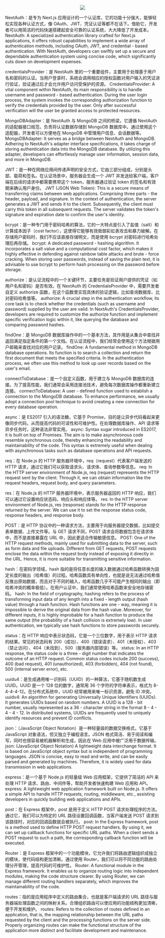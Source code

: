 <div align="center">
<img src="https://readme-typing-svg.herokuapp.com?color=FFB13C&size=50&width=1000&height=80&lines=Welcome-to-Hospital-Management-App"/>
</div>

NextAuth：是专为 Next.js 应用设计的一个认证库，它的功能十分强大，能够轻松实现各种认证方式，像 OAuth、JWT、凭证认证等都不在话下。借助它，开发者可以用简洁的代码快速搭建起安全可靠的认证系统，大大降低了开发成本。
NextAuth: A specialized authentication library crafted for Next.js applications, it offers robust capabilities to implement a wide array of authentication methods, including OAuth, JWT, and credential - based authentication. With NextAuth, developers can swiftly set up a secure and dependable authentication system using concise code, which significantly cuts down on development expenses.

credentialsProvider：是 NextAuth 里的一个重要组件，主要用于处理基于用户名和密码的认证。当用户登录时，系统会调用相应的授权函数对用户输入的凭证进行验证，验证通过后才会允许用户访问受保护的资源。
CredentialsProvider: A vital component within NextAuth, its main responsibility is to handle username and password - based authentication. During the user login process, the system invokes the corresponding authorization function to verify the credentials provided by the user. Only after successful verification will the user be granted access to protected resources.

MongoDBAdapter：是 NextAuth 与 MongoDB 之间的桥梁，它遵循 NextAuth 的适配器接口规范，负责将认证数据存储到 MongoDB 数据库中。通过使用这个适配器，开发者可以方便地在 MongoDB 中管理用户信息、会话数据等。
MongoDBAdapter: It serves as a bridge between NextAuth and MongoDB. Adhering to NextAuth's adapter interface specifications, it takes charge of storing authentication data into the MongoDB database. By utilizing this adapter, developers can effortlessly manage user information, session data, and more in MongoDB.

JWT：是一种在网络应用间传递声明的安全方式，它由三部分组成，分别是头部、载荷和签名。在认证场景中，服务器会生成一个 JWT 并发送给客户端，客户端在后续的请求中都需要携带这个 token，服务器通过验证 token 的签名和有效期来确认用户身份。
JWT (JSON Web Token): This is a secure means of transferring claims between web applications. Comprising three parts - the header, payload, and signature. In the context of authentication, the server generates a JWT and sends it to the client. Subsequently, the client must carry this token in all subsequent requests. The server validates the token's signature and expiration date to confirm the user's identity.

bcrypt：是一种专门用于密码哈希的算法，它的一大特点是引入了盐值（salt）和计算成本因子（cost factor），这使得它能够有效抵御彩虹表攻击和暴力破解。在存储用户密码时，我们不应该直接存储明文，而是使用 bcrypt 对密码进行哈希处理后再存储。
bcrypt: A dedicated password - hashing algorithm. It incorporates a salt value and a computational cost factor, which makes it highly effective in defending against rainbow table attacks and brute - force cracking. When storing user passwords, instead of saving the plain text, it is advisable to use bcrypt to perform hash processing on the password before storage.

authorize：是认证流程中的一个关键环节，主要任务是验证用户提供的凭证（如用户名和密码）是否有效。在 NextAuth 的 CredentialsProvider 中，需要开发者自定义 authorize 函数，在这个函数里实现具体的验证逻辑，比如查询数据库、比对密码哈希值等。
authorize: A crucial step in the authentication workflow, its core task is to check whether the credentials (such as username and password) supplied by the user are valid. In NextAuth's CredentialsProvider, developers are required to customize the authorize function and implement specific verification logic within it, like querying the database and comparing password hashes.

findOne：是 MongoDB 数据库操作中的一个基本方法，其作用是从集合中查找并返回满足指定条件的第一个文档。在认证流程中，我们经常会使用这个方法根据用户邮箱来查找对应的用户记录。
findOne: A fundamental method in MongoDB database operations. Its function is to search a collection and return the first document that meets the specified criteria. In the authentication process, we often use this method to look up user records based on the user's email.

connectToDatabase：是一个自定义函数，用于建立与 MongoDB 数据库的连接。为了提高性能，我们通常会采用连接池技术，避免每次数据库操作都重新建立连接。
connectToDatabase: A user - defined function used to establish a connection to the MongoDB database. To enhance performance, we usually adopt a connection pool technique to avoid creating a new connection for every database operation.

async：是 ES2017 引入的语法糖，它基于 Promise，目的是让异步代码看起来更像同步代码，从而提高代码的可读性和可维护性。在处理数据库操作、API 请求等异步任务时，这种语法非常实用。
async: Syntax sugar introduced in ES2017, it is built on top of Promises. The aim is to make asynchronous code resemble synchronous code, thereby enhancing the readability and maintainability of the code. This syntax is extremely useful when dealing with asynchronous tasks such as database operations and API requests.

req：在 Node.js 的 HTTP 服务器环境中，req（request）代表客户端发送的 HTTP 请求，通过它我们可以获取请求头、请求体、查询参数等信息。
req: In the HTTP server environment of Node.js, req (request) represents the HTTP request sent by the client. Through it, we can obtain information like the request headers, request body, and query parameters. 

res：在 Node.js 的 HTTP 服务器环境中，表示服务器返回的 HTTP 响应，我们可以通过它设置响应状态码、响应头和响应体等。
res: In the HTTP server environment of Node.js, res (response) stands for the HTTP response returned by the server. We can use it to set the response status code, response headers, and response body.

POST：是 HTTP 协议中的一种请求方法，主要用于向服务器提交数据，比如提交表单数据、上传文件等。与 GET 请求不同，POST 请求会将数据包含在请求体中，而不是直接暴露在 URL 中，因此更适合传输敏感信息。
POST: One of the HTTP request methods, mainly used for submitting data to the server, such as form data and file uploads. Different from GET requests, POST requests enclose the data within the request body instead of exposing it directly in the URL. Hence, it is more suitable for transmitting sensitive information.

hash：在密码学领域，hash 指的是将任意长度的输入数据通过哈希函数转换为固定长度的输出（哈希值）的过程。哈希函数具有单向性，也就是说无法通过哈希值反推出原始数据，而且对于不同的输入，哈希函数几乎不可能产生相同的输出（即哈希冲突的概率极低）。在用户认证中，我们通常使用哈希函数来安全地存储密码。
hash: In the field of cryptography, hashing refers to the process of transforming input data of any length into a fixed - length output (hash value) through a hash function. Hash functions are one - way, meaning it is impossible to derive the original data from the hash value. Moreover, for different inputs, it is highly improbable for a hash function to produce the same output (the probability of a hash collision is extremely low). In user authentication, we typically use hash functions to store passwords securely.

status：在 HTTP 响应中表示状态码，它是一个三位数字，用于表示 HTTP 请求的结果。常见的状态码有 200（成功）、400（错误请求）、401（未授权）、403（禁止访问）、404（未找到）、500（服务器内部错误）等。
status: In an HTTP response, the status code is a three - digit number that indicates the outcome of an HTTP request. Common status codes include 200 (success), 400 (bad request), 401 (unauthorized), 403 (forbidden), 404 (not found), 500 (internal server error), etc.

uuidu4：是生成通用唯一识别码（UUID）的一种算法，它基于随机数生成 UUID。UUID 是一个 128 位的数字，通常用 36 个字符的字符串表示，格式为 8-4-4-4-12。在分布式系统中，UUID 经常被用来唯一标识资源，避免 ID 冲突。
uuidv4: An algorithm for generating Universally Unique Identifiers (UUIDs). It generates UUIDs based on random numbers. A UUID is a 128 - bit number, usually represented as a 36 - character string in the format 8 - 4 - 4 - 4 - 12. In distributed systems, UUIDs are frequently used to uniquely identify resources and prevent ID conflicts.

json：（JavaScript Object Notation）是一种轻量级的数据交换格式，它基于 JavaScript 对象语法，但又独立于编程语言。JSON 格式简洁、易于阅读和编写，同时也很容易被机器解析和生成，因此在 Web 应用中被广泛用于数据传输。
json: (JavaScript Object Notation) A lightweight data interchange format. It is based on JavaScript object syntax but is independent of programming languages. JSON is concise, easy to read and write, and can be easily parsed and generated by machines. Therefore, it is widely used for data transmission in web applications.

express：是一个基于 Node.js 的轻量级 Web 应用框架，它提供了简洁的 API 来处理 HTTP 请求、路由、中间件等，帮助开发者快速构建 Web 应用和 API。
express: A lightweight web application framework built on Node.js. It offers a simple API to handle HTTP requests, routing, middleware, etc., assisting developers in quickly building web applications and APIs.

post：在 Express 框架中，post 是用于定义 HTTP POST 请求处理程序的方法。通过它，我们可以为特定的 URL 路径设置回调函数，当客户端发送 POST 请求到该路径时，对应的回调函数就会被执行。
post: In the Express framework, post is a method used to define HTTP POST request handlers. By using it, we can set up callback functions for specific URL paths. When a client sends a POST request to such a path, the corresponding callback function will be executed.

Router：是 Express 框架中的一个功能模块，它允许我们将路由逻辑组织成独立的模块，使代码结构更加清晰。通过使用 Router，我们可以将不同功能的路由处理分开管理，提高代码的可维护性。
Router: A functional module in the Express framework. It enables us to organize routing logic into independent modules, making the code structure clearer. By using Router, we can manage different routing handlers separately, which improves the maintainability of the code.

routes：指的是应用程序中定义的路由集合，也就是客户端请求的 URL 路径与服务器端处理函数之间的映射关系。合理组织路由可以使应用的功能结构更加清晰，便于开发和维护。
routes: Refers to the collection of routes defined in an application, that is, the mapping relationship between the URL paths requested by the client and the processing functions on the server side. Properly organizing routes can make the functional structure of the application more distinct and facilitate development and maintenance.

<!-- by 莫杰 -->
